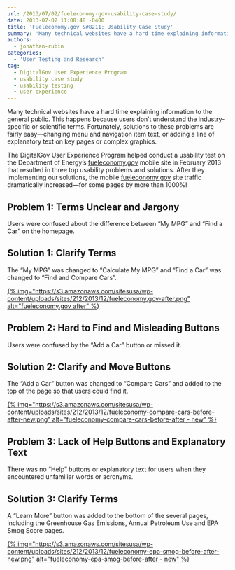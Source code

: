 ```yaml
---
url: /2013/07/02/fueleconomy-gov-usability-case-study/
date: 2013-07-02 11:08:48 -0400
title: 'Fueleconomy.gov &#8211; Usability Case Study'
summary: 'Many technical websites have a hard time explaining information to the general public. This happens because users don&rsquo;t understand the industry-specific or scientific terms. Fortunately, solutions to these problems are fairly easy&mdash;changing menu and navigation item text, or adding a line of explanatory text on key pages or complex graphics. The DigitalGov User Experience Program'
authors:
  - jonathan-rubin
categories:
  - 'User Testing and Research'
tag:
  - DigitalGov User Experience Program
  - usability case study
  - usability testing
  - user experience
---
```


Many technical websites have a hard time explaining information to the general public. This happens because users don’t understand the industry-specific or scientific terms. Fortunately, solutions to these problems are fairly easy—changing menu and navigation item text, or adding a line of explanatory text on key pages or complex graphics.

The DigitalGov User Experience Program helped conduct a usability test on the Department of Energy&#8217;s [fueleconomy.gov](http://fueleconomy.gov/) mobile site in February 2013 that resulted in three top usability problems and solutions. After they implementing our solutions,  the mobile [fueleconomy.gov](http://fueleconomy.gov/) site traffic dramatically increased—for some pages by more than 1000%!

## Problem 1: Terms Unclear and Jargony

Users were confused about the difference between &#8220;My MPG&#8221; and &#8220;Find a Car&#8221; on the homepage.

## Solution 1: Clarify Terms

The &#8220;My MPG&#8221; was changed to &#8220;Calculate My MPG&#8221; and &#8220;Find a Car&#8221; was changed to &#8220;Find and Compare Cars&#8221;.

[{% img="https://s3.amazonaws.com/sitesusa/wp-content/uploads/sites/212/2013/12/fueleconomy.gov-after.png" alt="fueleconomy.gov after" %}](https://s3.amazonaws.com/sitesusa/wp-content/uploads/sites/212/2013/12/fueleconomy.gov-after.png)

## Problem 2: Hard to Find and Misleading Buttons

Users were confused by the &#8220;Add a Car&#8221; button or missed it.

## Solution 2: Clarify and Move Buttons

The &#8220;Add a Car&#8221; button was changed to &#8220;Compare Cars&#8221; and added to the top of the page so that users could find it.

[{% img="https://s3.amazonaws.com/sitesusa/wp-content/uploads/sites/212/2013/12/fueleconomy-compare-cars-before-after-new.png" alt="fueleconomy-compare-cars-before-after - new" %}](https://s3.amazonaws.com/sitesusa/wp-content/uploads/sites/212/2013/12/fueleconomy-compare-cars-before-after-new.png)

## Problem 3: Lack of Help Buttons and Explanatory Text

There was no &#8220;Help&#8221; buttons or explanatory text for users when they encountered unfamiliar words or acronyms.

## Solution 3: Clarify Terms

A &#8220;Learn More&#8221; button was added to the bottom of the several pages, including the Greenhouse Gas Emissions, Annual Petroleum Use and EPA Smog Score pages.

[{% img="https://s3.amazonaws.com/sitesusa/wp-content/uploads/sites/212/2013/12/fueleconomy-epa-smog-before-after-new.png" alt="fueleconomy-epa-smog-before-after - new" %}](https://s3.amazonaws.com/sitesusa/wp-content/uploads/sites/212/2013/12/fueleconomy-epa-smog-before-after-new.png)